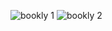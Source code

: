 ![bookly 1](https://github.com/user-attachments/assets/4197b1d3-6f23-4c0b-b76b-d73f952b27f4)
![bookly 2](https://github.com/user-attachments/assets/2dd7876b-5bc3-4ed2-afc2-003781180cea)
